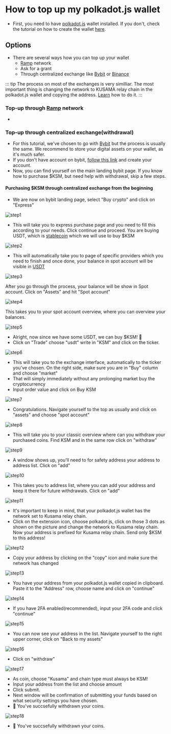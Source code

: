 # How to top up my polkadot.js wallet

- First, you need to have [polkadot.js](https://polkadot.js.org/extension/) wallet installed. If you don't, check the tutorial on how to create the wallet [here](how_to_create_wallet.md).

## Options
- There are several ways how you can top up your wallet
    - [Ramp](https://ramp.network) network
    - Ask for a grant
    - Through centralized exchange like [Bybit](https://www.bybit.com/en-US/) or [Binance](https://www.binance.com/en) 

::: tip 
The process on most of the exchanges is very similliar. The most important thing is changing the network to KUSAMA relay chain in the polkadot.js wallet and copying the address. [Learn](how_to_create_wallet.md) how to do it.
:::

### Top-up through [Ramp](https://ramp.network) network

- 

### Top-up through centralized exchange(withdrawal)
- For this tutorial, we've chosen to go with [Bybit](https://www.bybit.com/en-US/) but the process is usually the same. We recommend to store your digital assets on your wallet, as it's much safer.
- If you don't  have account on bybit, [follow this link](https://www.bybit.com/en-US/register) and create your account.
- Now, you can find yourself on the main landing bybit page. If you know how to purchase $KSM, but need help with withdrawal, skip a few steps.

#### Purchasing $KSM through centralized exchange from the beginning
- We are now on bybit landing page, select "Buy crypto" and click on "Express"

![step1](./assets/bybit_topup/bybit1.png)

- This will take you to express purchase page and you need to fill this according to your needs. Click continue and proceed. You are buying USDT, which is [stablecoin](https://en.wikipedia.org/wiki/Stablecoin) which we will use to buy $KSM

![step2](./assets/bybit_topup/bybit2.png)

- This will automatically take you to page of specific providers which you need to finish and once done, your balance in spot account will be visible in [USDT](https://en.wikipedia.org/wiki/Tether_(cryptocurrency))

![step3](./assets/bybit_topup/bybit3.png)

After you go through the process, your balance will be show in Spot account. Click on "Assets" and hit "Spot account"

![step4](./assets/bybit_topup/bybit4.png)

This takes you to your spot account overview, where you can overview your balances.

![step5](./assets/bybit_topup/bybit5.png)

- Alright, now since we have some USDT, we can buy $KSM! :tada:
- Click on "Trade" choose "usdt" write in "KSM" and click on the ticker.

![step6](./assets/bybit_topup/bybit6.png)

- This will take you to the exchange interface, automatically to the ticker you've chosen. On the right side, make sure you are in "Buy" column and choose "market"
- That will simply immediately without any prolonging market buy the cryptocurrency
- Input order value and click on Buy KSM

![step7](./assets/bybit_topup/bybit7.png)

- Congratulations. Navigate yourself to the top as usually and click on "assets" and choose "spot account"

![step8](./assets/bybit_topup/bybit8.png)

- This will take you to your classic overview where can you withdraw your purchased coins. Find KSM and in the same row click on "withdraw"

![step9](./assets/bybit_topup/bybit9.png)

- A window shows up, you'll need to for safety address your address to address list. Click on "add"

![step10](./assets/bybit_topup/bybit10.png)

- This takes you to address list, where you can add your address and keep it there for future withdrawals. Click on "add"

![step11](./assets/bybit_topup/bybit11.png)

- It's important to keep in mind, that your polkadot.js wallet has the network set to Kusama relay chain.
- Click on the extension icon, choose polkadot js, click on those 3 dots as shown on the picture and change the network to Kusama relay chain. Now your address is prefixed for Kusama relay chain. Send only $KSM to this address!

![step12](./assets/bybit_topup/bybit12.png)

- Copy your address by clicking on the "copy" icon and make sure the network has changed

![step13](./assets/bybit_topup/bybit13.png)

- You have your address from your polkadot.js wallet copied in clipboard. Paste it to the "Address" row, choose name and click on "continue"

![step14](./assets/bybit_topup/bybit14.png)

- If you have 2FA enabled(recommended), input your 2FA code and click "continue" 

![step15](./assets/bybit_topup/bybit15.png)

- You can now see your address in the list. Navigate yourself to the right upper corner, click on "Back to my assets" 

![step16](./assets/bybit_topup/bybit16.png)

- Click on "withdraw"

![step17](./assets/bybit_topup/bybit17.png)

- As coin, choose "Kusama" and chain type must always be KSM!
- Input your address from the list and choose amount
- Click submit.
- Next window will be confirmation of submitting your funds based on what security settings you have chosen. 
- :tada: You've succsefully withdrawn your coins.

![step18](./assets/bybit_topup/bybit18.png)

- :tada: You've succsefully withdrawn your coins.








